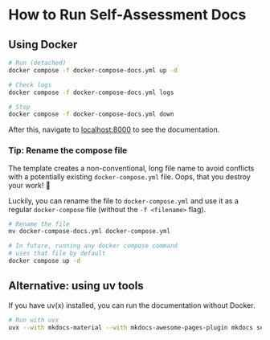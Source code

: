 # How to Run Self-Assessment Docs

## Using Docker

```bash
# Run (detached)
docker compose -f docker-compose-docs.yml up -d

# Check logs
docker compose -f docker-compose-docs.yml logs

# Stop
docker compose -f docker-compose-docs.yml down
```

After this, navigate to [localhost:8000](http://localhost:8000) to see the documentation.

### Tip: Rename the compose file

The template creates a non-conventional, long file name to avoid conflicts with a potentially existing `docker-compose.yml` file. Oops, that you destroy your work! 🙊

Luckily, you can rename the file to `docker-compose.yml` and use it as a regular `docker-compose` file (without the `-f <filename>` flag).

```bash
# Rename the file
mv docker-compose-docs.yml docker-compose.yml

# In future, running any docker compose command
# uses that file by default
docker compose up -d
```

## Alternative: using uv tools

If you have uv(x) installed, you can run the documentation without Docker.

```bash
# Run with uvx
uvx --with mkdocs-material --with mkdocs-awesome-pages-plugin mkdocs serve
```
